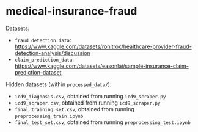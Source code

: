# medical-insurance-fraud

Datasets:

- `fraud_detection_data`: https://www.kaggle.com/datasets/rohitrox/healthcare-provider-fraud-detection-analysis/discussion
- `claim_prediction_data`: https://www.kaggle.com/datasets/easonlai/sample-insurance-claim-prediction-dataset

Hidden datasets (within `processed_data/`):

- `icd9_diagnosis.csv`, obtained from running `icd9_scraper.py`
- `icd9_scraper.csv`, obtained from running `icd9_scraper.py`
- `final_training_set.csv`, obtained from running `preprocessing_train.ipynb`
- `final_test_set.csv`, obtained from running `preprocessing_test.ipynb`

